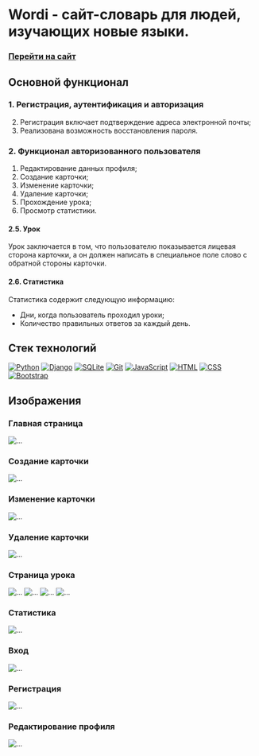 # Wordi - сайт-словарь для людей, изучающих новые языки.

### [Перейти на сайт](https://wordi.steqa.ru/ 'https://wordi.steqa.ru/')

## Основной функционал

### 1\. Регистрация, аутентификация и авторизация

2. Регистрация включает подтверждение адреса электронной почты;
3. Реализована возможность восстановления пароля.

### 2\. Функционал авторизованного пользователя

1. Редактирование данных профиля;
2. Создание карточки;
3. Изменение карточки;
4. Удаление карточки;
5. Прохождение урока;
6. Просмотр статистики.

#### 2.5\. Урок

Урок заключается в том, что пользователю показывается лицевая сторона карточки, а он должен написать в специальное поле слово с обратной стороны карточки.

#### 2.6\. Статистика

Статистика содержит следующую информацию:

- Дни, когда пользователь проходил уроки;
- Количество правильных ответов за каждый день.

## Стек технологий

[![Python](https://img.shields.io/badge/PYTHON-3776AB?style=flat-square&logo=python&logoColor=white)](https://www.python.org/)
[![Django](https://img.shields.io/badge/DJANGO-092E20?style=flat-square&logo=django&logoColor=white)](https://www.djangoproject.com/)
[![SQLite](https://img.shields.io/badge/SQLITE-07405E?style=flat-square&logo=sqlite&logoColor=white)](https://sqlite.org/index.html)
[![Git](https://img.shields.io/badge/GIT-f05033?style=flat-square&logo=Git&logoColor=white)](https://git-scm.com/)
[![JavaScript](https://img.shields.io/badge/JAVASCRIPT-F7DF1E?style=flat-square&logo=JavaScript&logoColor=white)](http://www.ecma-international.org/publications-and-standards/standards/ecma-262/)
[![HTML](https://img.shields.io/badge/HTML5-E34F26?style=flat-square&logo=html5&logoColor=white)](https://html.spec.whatwg.org/multipage/)
[![CSS](https://img.shields.io/badge/CSS3-1572B6?style=flat-square&logo=css3&logoColor=white)](https://www.w3.org/Style/CSS/)
[![Bootstrap](https://img.shields.io/badge/BOOTSTRAP-8a0bfc?style=flat-square&logo=Bootstrap&logoColor=white)](https://getbootstrap.com/)

## Изображения

### Главная страница

<image src="https://i.imgur.com/aPaVGIG.png" alt="...">

### Создание карточки

<image src="https://i.imgur.com/MGdKTkm.png" alt="...">

### Изменение карточки

<image src="https://i.imgur.com/yDrbHgp.png" alt="...">

### Удаление карточки

<image src="https://i.imgur.com/DnBY0e4.png" alt="...">

### Страница урока

<image src="https://i.imgur.com/4fkwmrr.png" alt="...">
<image src="https://i.imgur.com/qC1pd6c.png" alt="...">
<image src="https://i.imgur.com/F0K5SG6.png" alt="...">
<image src="https://i.imgur.com/TsFbvfA.png" alt="...">

### Статистика

<image src="https://i.imgur.com/CThFYqY.png" alt="...">

### Вход

<image src="https://i.imgur.com/AAxd2kd.png" alt="...">

### Регистрация

<image src="https://i.imgur.com/xz70gX0.png" alt="...">

### Редактирование профиля

<image src="https://i.imgur.com/kKiMty6.png" alt="...">
